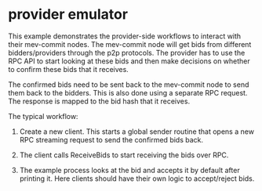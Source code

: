 # provider emulator

This example demonstrates the provider-side workflows to interact with their mev-commit
nodes. The mev-commit node will get bids from different bidders/providers through the
p2p protocols. The provider has to use the RPC API to start looking at these bids and then
make decisions on whether to confirm these bids that it receives.

The confirmed bids need to be sent back to the mev-commit node to send them back to the
bidders. This is also done using a separate RPC request. The response is mapped to
the bid hash that it receives.

The typical workflow:

1. Create a new client. This starts a global sender routine that opens a new RPC streaming
   request to send the confirmed bids back.

2. The client calls ReceiveBids to start receiving the bids over RPC.

3. The example process looks at the bid and accepts it by default after printing it. Here
   clients should have their own logic to accept/reject bids.
